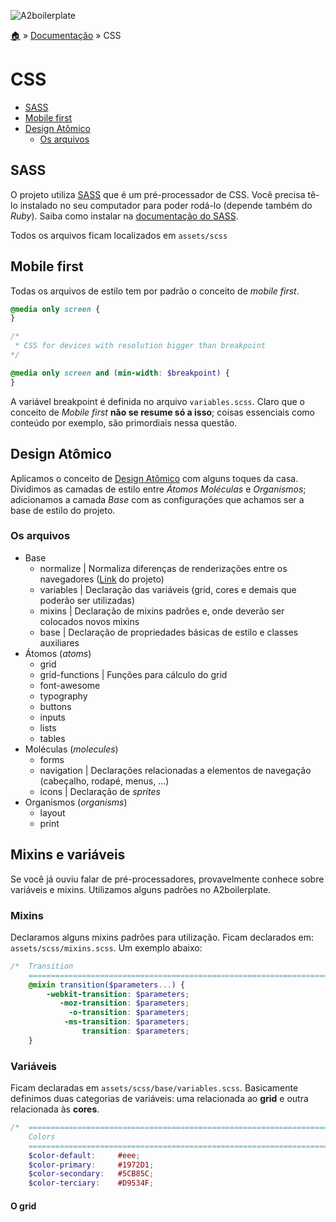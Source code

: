 ![A2boilerplate](https://cloud.githubusercontent.com/assets/1345662/4002471/12af2f4c-296d-11e4-8c6d-ddee89d68c85.png)

[:house:](../../../) » [Documentação](index.md) » CSS

# CSS

* [SASS](#sass)
* [Mobile first](#mobile-first)
* [Design Atômico](#design-at%C3%B4mico)
    * [Os arquivos](#os-arquivos)

## SASS

O projeto utiliza [SASS](http://sass-lang.com/) que é um pré-processador de CSS. Você precisa tê-lo instalado no seu computador para poder rodá-lo (depende também do _Ruby_). Saiba como instalar na [documentação do SASS](http://sass-lang.com/install).

Todos os arquivos ficam localizados em `assets/scss`

## Mobile first

Todas os arquivos de estilo tem por padrão o conceito de _mobile first_.

```scss
@media only screen {
}

/*
 * CSS for devices with resolution bigger than breakpoint
*/

@media only screen and (min-width: $breakpoint) {
}
```

A variável breakpoint é definida no arquivo `variables.scss`. Claro que o conceito de _Mobile first_ **não se resume só a isso**; coisas essenciais como conteúdo por exemplo, são primordiais nessa questão.

## Design Atômico

Aplicamos o conceito de [Design Atômico](http://bradfrostweb.com/blog/post/atomic-web-design/) com alguns toques da casa. Dividimos as camadas de estilo entre _Átomos_ _Moléculas_ e _Organismos_; adicionamos a camada _Base_ com as configurações que achamos ser a base de estilo do projeto.

### Os arquivos

* Base
    * normalize | Normaliza diferenças de renderizações entre os navegadores ([Link](http://necolas.github.com/normalize.css/) do projeto)
    * variables | Declaração das variáveis (grid, cores e demais que poderão ser utilizadas)
    * mixins | Declaração de mixins padrões e, onde deverão ser colocados novos mixins
    * base | Declaração de propriedades básicas de estilo e classes auxiliares
* Átomos (_atoms_)
    * grid
    * grid-functions | Funções para cálculo do grid
    * font-awesome
    * typography
    * buttons
    * inputs
    * lists
    * tables
* Moléculas (_molecules_)
    * forms
    * navigation | Declarações relacionadas a elementos de navegação (cabeçalho, rodapé, menus, ...)
    * icons | Declaração de _sprites_
* Organismos (_organisms_)
    * layout
    * print

## Mixins e variáveis

Se você já ouviu falar de pré-processadores, provavelmente conhece sobre variáveis e mixins. Utilizamos alguns padrões no A2boilerplate.

### Mixins

Declaramos alguns mixins padrões para utilização. Ficam declarados em: `assets/scss/mixins.scss`. Um exemplo abaixo:

```scss
/*  Transition
    ========================================================================== */
    @mixin transition($parameters...) {
        -webkit-transition: $parameters;
           -moz-transition: $parameters;
             -o-transition: $parameters;
            -ms-transition: $parameters;
                transition: $parameters;
    }
```

### Variáveis

Ficam declaradas em `assets/scss/base/variables.scss`. Basicamente definimos duas categorias de variáveis: uma relacionada ao **grid** e outra relacionada às **cores**.

```scss
/*  ==========================================================================
    Colors
    ========================================================================== */
    $color-default:     #eee;
    $color-primary:     #1972D1;
    $color-secondary:   #5CB85C;
    $color-terciary:    #D9534F;
```

#### O grid
